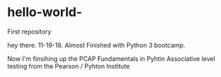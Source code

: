 # hello-world-
First repository


hey there. 11-19-18.
Almost Finished with Python 3 bootcamp.



Now I'm finsihing up the PCAP Fundamentals in Pyhtin Associative level testing from the Pearson / Pyhton Institute
